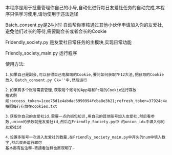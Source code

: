 本程序是用于批量管理你自己的小号,自动化进行每日友爱社任务的自动完成,本程序只供学习使用,请勿使用于违法途径

Batch_consent.py是24小时 自动帮你审核通过其他小伙伴申请加入你的友爱社,避免他们过长的等待,需要副会长或者会长的Cookie

Fridendly_society.py 是友爱社日常任务的主模块,实现日常功能

Friendly_society_main.py 运行程序

使用方法:

	1.如果自己是副会,可以获得自己电脑端的Cookie,要问如何获取?F12大法,把获取的Cookie放入 Batch_consent.py Ck=''中,然后运行
	
	2.如果有多个账号需要管理,获取每个账号的App端和Pc端的Cookie进行存放
	格式例	如:access_token=1cee75d1e4abdac5990994fcba8e3b21;refresh_token=37924c4ae79d352f8f9ca469bc032721;bili_jct=fd584f9081e2503a65fcaddbf36954b9;DedeUserID=471433885;DedeUserID__ckMd5=74625122ffdbe521;sid=a6iwqb41;SESSDATA=33c3006f%2C1584951691%2C5a382921
	按照每行存放在cookies.txt
	
	3.获取你自己的友爱社id,需要一点的抓包知识,用自己的其他账号加入友爱社,然后看参数,union的参数就是友爱社id,然后在Friendly_Society.py中 的union_id=中填入你的友爱社id
	
	4.设置多账号一次进入友爱社的数量,在Friendly_society_main.py中开头的num中填入数字,然后双击运行即可
	基本都有些注释~直接看注释也直观明了~
